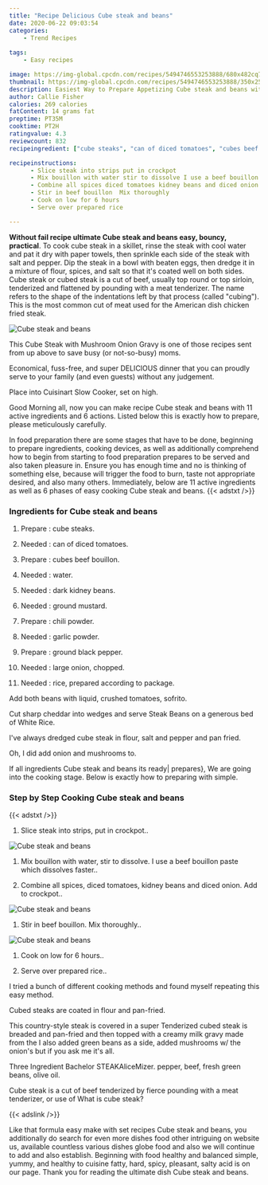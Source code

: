 ```yaml
---
title: "Recipe Delicious Cube steak and beans"
date: 2020-06-22 09:03:54
categories:
    - Trend Recipes
    
tags:
    - Easy recipes

image: https://img-global.cpcdn.com/recipes/5494746553253888/680x482cq70/cube-steak-and-beans-recipe-main-photo.jpg
thumbnail: https://img-global.cpcdn.com/recipes/5494746553253888/350x250cq70/cube-steak-and-beans-recipe-main-photo.jpg
description: Easiest Way to Prepare Appetizing Cube steak and beans with 11 ingredients and 6 stages of easy cooking.
author: Callie Fisher
calories: 269 calories
fatContent: 14 grams fat
preptime: PT35M
cooktime: PT2H
ratingvalue: 4.3
reviewcount: 832
recipeingredient: ["cube steaks", "can of diced tomatoes", "cubes beef bouillon", "water", "dark kidney beans", "ground mustard", "chili powder", "garlic powder", "ground black pepper", "large onion chopped", "rice prepared according to package"]

recipeinstructions: 
      - Slice steak into strips put in crockpot 
      - Mix bouillon with water stir to dissolve I use a beef bouillon paste which dissolves faster 
      - Combine all spices diced tomatoes kidney beans and diced onion  Add to crockpot 
      - Stir in beef bouillon  Mix thoroughly 
      - Cook on low for 6 hours 
      - Serve over prepared rice

---
```




**Without fail recipe ultimate Cube steak and beans easy, bouncy, practical**. To cook cube steak in a skillet, rinse the steak with cool water and pat it dry with paper towels, then sprinkle each side of the steak with salt and pepper. Dip the steak in a bowl with beaten eggs, then dredge it in a mixture of flour, spices, and salt so that it&#39;s coated well on both sides. Cube steak or cubed steak is a cut of beef, usually top round or top sirloin, tenderized and flattened by pounding with a meat tenderizer. The name refers to the shape of the indentations left by that process (called &#34;cubing&#34;). This is the most common cut of meat used for the American dish chicken fried steak.


![Cube steak and beans](https://img-global.cpcdn.com/recipes/5494746553253888/680x482cq70/cube-steak-and-beans-recipe-main-photo.jpg "Cube steak and beans")



This Cube Steak with Mushroom Onion Gravy is one of those recipes sent from up above to save busy (or not-so-busy) moms.

Economical, fuss-free, and super DELICIOUS dinner that you can proudly serve to your family (and even guests) without any judgement.

Place into Cuisinart Slow Cooker, set on high.


Good Morning all, now you can make recipe Cube steak and beans with 11 active ingredients and 6 actions. Listed below this is exactly how to prepare, please meticulously carefully.

In food preparation there are some stages that have to be done, beginning to prepare ingredients, cooking devices, as well as additionally comprehend how to begin from starting to food preparation prepares to be served and also taken pleasure in. Ensure you has enough time and no is thinking of something else, because will trigger the food to burn, taste not appropriate desired, and also many others. Immediately, below are 11 active ingredients as well as 6 phases of easy cooking Cube steak and beans.
{{< adstxt />}}

### Ingredients for Cube steak and beans


1. Prepare  : cube steaks.

1. Needed  : can of diced tomatoes.

1. Prepare  : cubes beef bouillon.

1. Needed  : water.

1. Needed  : dark kidney beans.

1. Needed  : ground mustard.

1. Prepare  : chili powder.

1. Needed  : garlic powder.

1. Prepare  : ground black pepper.

1. Needed  : large onion, chopped.

1. Needed  : rice, prepared according to package.


Add both beans with liquid, crushed tomatoes, sofrito.

Cut sharp cheddar into wedges and serve Steak Beans on a generous bed of White Rice.

I&#39;ve always dredged cube steak in flour, salt and pepper and pan fried.

Oh, I did add onion and mushrooms to.


If all ingredients Cube steak and beans its ready| prepares}, We are going into the cooking stage. Below is exactly how to preparing with simple.

### Step by Step Cooking Cube steak and beans

{{< adstxt />}}


1. Slice steak into strips, put in crockpot..



![Cube steak and beans](https://img-global.cpcdn.com/steps/6098705592614912/160x128cq70/cube-steak-and-beans-recipe-step-1-photo.jpg" "Cube steak and beans")



1. Mix bouillon with water, stir to dissolve. I use a beef bouillon paste which dissolves faster..



1. Combine all spices, diced tomatoes, kidney beans and diced onion.  Add to crockpot..



![Cube steak and beans](https://img-global.cpcdn.com/steps/6298445852704768/160x128cq70/cube-steak-and-beans-recipe-step-3-photo.jpg" "Cube steak and beans")



1. Stir in beef bouillon.  Mix thoroughly..



![Cube steak and beans](https://img-global.cpcdn.com/steps/5331883494735872/160x128cq70/cube-steak-and-beans-recipe-step-4-photo.jpg" "Cube steak and beans")



1. Cook on low for 6 hours..



1. Serve over prepared rice..




I tried a bunch of different cooking methods and found myself repeating this easy method.

Cubed steaks are coated in flour and pan-fried.

This country-style steak is covered in a super Tenderized cubed steak is breaded and pan-fried and then topped with a creamy milk gravy made from the I also added green beans as a side, added mushrooms w/ the onion&#39;s but if you ask me it&#39;s all.

Three Ingredient Bachelor STEAKAliceMizer. pepper, beef, fresh green beans, olive oil.

Cube steak is a cut of beef tenderized by fierce pounding with a meat tenderizer, or use of What is cube steak?


{{< adslink />}}

Like that formula easy make with set recipes Cube steak and beans, you additionally do search for even more dishes food other intriguing on website us, available countless various dishes globe food and also we will continue to add and also establish. Beginning with food healthy and balanced simple, yummy, and healthy to cuisine fatty, hard, spicy, pleasant, salty acid is on our page. Thank you for reading the ultimate dish Cube steak and beans.
